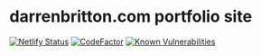 # darrenbritton.com portfolio site
[![Netlify Status](https://api.netlify.com/api/v1/badges/22727828-ea69-4565-9a61-5776b64dfb3b/deploy-status)](https://app.netlify.com/sites/invester-calvin-36574/deploys)
[![CodeFactor](https://www.codefactor.io/repository/github/darrenbritton/darrenbritton.github.io/badge)](https://www.codefactor.io/repository/github/darrenbritton/darrenbritton.github.io)
[![Known Vulnerabilities](https://snyk.io/test/github/darrenbritton/darrenbritton.github.io/badge.svg)](https://snyk.io/test/github/darrenbritton/darrenbritton.github.io)

